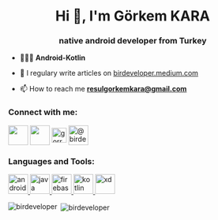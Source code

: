 <h1 align="center">Hi 👋, I'm Görkem KARA</h1>
<h3 align="center">native android developer from Turkey</h3>



- 🧑🏻‍💻 **Android-Kotlin**

- 📝 I regulary write articles on [birdeveloper.medium.com](https://birdeveloper.medium.com)

- 📫 How to reach me **resulgorkemkara@gmail.com**

<h3 align="left">Connect with me:</h3>
<p align="left">
<a href="https://twitter.com/gorkem_kr" target="blank"><img align="center" src="https://abs.twimg.com/favicons/twitter.2.ico" height="40" width="40" /></a>
<a href="https://www.linkedin.com/in/gorkemkara/" target="blank"><img align="center" src="https://cdn.icon-icons.com/icons2/2201/PNG/512/linkedin_logo_square_icon_134016.png" height="40" width="40" /></a>
<a href="https://instagram.com/gorrkem.kara" target="blank"><img align="center" src="https://www.instagram.com/static/images/ico/favicon-192.png/68d99ba29cc8.png" alt="gorrkem.kara" height="30" width="30" /></a>
<a href="https://medium.com/@birdeveloper" target="blank"><img align="center" src="https://cdn4.iconfinder.com/data/icons/social-media-2210/24/Medium-512.png" alt="@birdeveloper" height="40" width="40" /></a>
</p>

<h3 align="left">Languages and Tools:</h3>
<p align="left"> <a href="https://developer.android.com" target="_blank"> <img src="https://cdn.redmondpie.com/wp-content/uploads/2012/10/android-logo.png" alt="android" width="40" height="40"/> </a> <a href="https://www.java.com/" target="_blank"> <img src="https://upload.wikimedia.org/wikipedia/en/3/30/Java_programming_language_logo.svg" alt="java" width="40" height="40"/> </a> <a href="https://firebase.google.com/" target="_blank"> <img src="https://www.vectorlogo.zone/logos/firebase/firebase-icon.svg" alt="firebase" width="40" height="40"/> </a> <a href="https://kotlinlang.org" target="_blank"> <img src="https://www.vectorlogo.zone/logos/kotlinlang/kotlinlang-icon.svg" alt="kotlin" width="40" height="40"/> </a> <a href="https://www.adobe.com/products/xd.html" target="_blank"> <img src="https://cdn.worldvectorlogo.com/logos/adobe-xd.svg" alt="xd" width="40" height="40"/> </a> </p>

<p><img align="left" src="https://github-readme-stats.vercel.app/api/top-langs?username=birdeveloper&show_icons=true&locale=en&layout=compact" alt="birdeveloper" /></p>
<p>&nbsp;<img align="center" src="https://github-readme-stats.vercel.app/api?username=birdeveloper&show_icons=true&locale=en" alt="birdeveloper" /></p>

